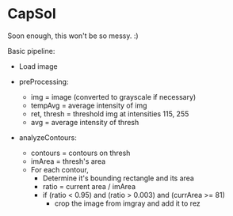 CapSol
======

Soon enough, this won't be so messy. :)

Basic pipeline: 

 - Load image
 
 - preProcessing:
	 - img = image (converted to grayscale if necessary)
	 - tempAvg = average intensity of img
	 - ret, thresh = threshold img at intensities 115, 255
	 - avg = average intensity of thresh
	 
 - analyzeContours:
	 - contours = contours on thresh
	 - imArea = thresh's area
	 - For each contour,
		 - Determine it's bounding rectangle and its area
		 - ratio = current area / imArea
		 - if (ratio < 0.95) and (ratio > 0.003) and (currArea >= 81)
			 - crop the image from imgray and add it to rez